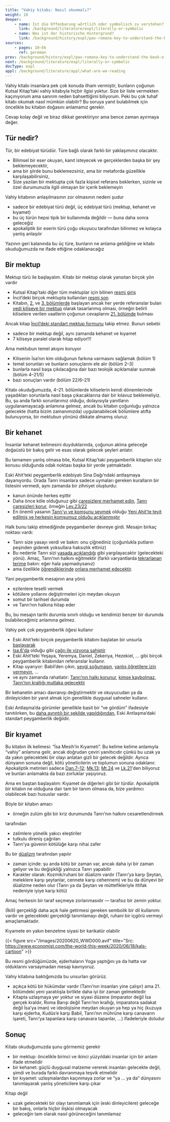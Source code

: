 ```yaml
---
title: "Vahiy kitabı: Nasıl okunmalı?"
weight: 10
deeper:
    - name: Ist die Offenbarung wörtlich oder symbolisch zu verstehen?
      link: /background/literature/expl/literally-or-symbolic
    - name: Was ist der historische Hintergrund?
      link: /background/history/expl/pax-romana-key-to-understand-the-book-of-revelation
sources:
    - pages: 10–56
      ref: goreman
prev: /background/history/expl/pax-romana-key-to-understand-the-book-of-revelation
next: /background/literature/expl/literally-or-symbolic
docType: expl
appl: /background/literature/appl/what-are-we-reading
---
```


Vahiy kitabı insanlara pek çok konuda ilham vermiştir, bunların çoğunun Kutsal Kitap’taki vahiy kitabıyla hiçbir ilgisi yoktur. Size bir liste vermekten kaçınıyorum ama sanırım neden bahsettiğimi biliyorum. Peki bu çok tuhaf kitabı okumak nasıl mümkün olabilir? Bu soruya yanıt bulabilmek için öncelikle bu kitabın doğasını anlamamız gerekir.

Cevap kolay değil ve biraz dikkat gerektiriyor ama bence zaman ayırmaya değer.

## Tür nedir?

<a name="c0af"></a>
Tür, bir edebiyat türüdür. Türe bağlı olarak farklı bir yaklaşımınız olacaktır.

- Bilimsel bir eser okuyan, kanıt isteyecek ve gerçeklerden başka bir şey beklemeyecektir,
- ama bir şiirde bunu beklemezsiniz, ama bir metaforda güzellikle karşılaşabilirsiniz,
- Size yazılan bir mektupta çok fazla kişisel referans beklerken, sizinle ve özel durumunuzla ilgili olmayan bir içerik beklemeyin

Vahiy kitabının anlaşılmasının zor olmasının nedeni şudur

- sadece bir edebiyat türü değil, üç edebiyat türü (mektup, kehanet ve kıyamet)
- bu üç türün hepsi tipik bir kullanımda değildir — buna daha sonra geleceğiz
- apokaliptik bir eserin türü çoğu okuyucu tarafından bilinmez ve kolayca yanlış anlaşılır

Yazının geri kalanında bu üç türe, bunların ne anlama geldiğine ve kitabı okuduğumuzda ne ifade ettiğine odaklanacağız

## Bir mektup

<a name="7e5a"></a>
Mektup türü ile başlayalım. Kitabı bir mektup olarak yansıtan birçok yön vardır

- Kutsal Kitap’taki diğer tüm mektuplar için bilinen [resmi giriş](https://www.bibleserver.com/TR/Vahiy1%3A4-6)
- İncil’deki birçok mektupta kullanılan [resmi son](https://www.bibleserver.com/TR/Vahiy22%3A21)
- Kitabın, [2.](https://www.bibleserver.com/TR/Vahiy2) ve [3. bölümlerde](https://www.bibleserver.com/TR/Vahiy3) başlayan ancak her yerde referanslar bulan [yedi kiliseye bir mektup](https://www.bibleserver.com/TR/Vahiy1%3A10-11) olarak tasarlanmış olması, örneğin belirli kiliselere verilen vaatlerin çoğunun cevaplarını [21. bölümde](https://www.bibleserver.com/TR/Vahiy21) bulması

Ancak kitap [İncil’deki standart mektup formunu](https://catholic-resources.org/Bible/NT_Letters.htm) takip etmez. Bunun sebebi

- sadece bir mektup değil, aynı zamanda kehanet ve kıyamet
- 7 kiliseye paralel olarak hitap ediyor!!!

Ama mektubun temel akışını koruyor

- Kilisenin İsa’nın kim olduğunun farkına varmasını sağlamak (bölüm 1)
- temel sorunları ve bunların sonuçlarını ele alır (bölüm 2–3)
- bunlarla nasıl başa çıkılacağına dair bazı teolojik açıklamalar sunmak (bölüm 4–21/5)
- bazı sonuçları vardır (bölüm 22/6–21)

Kitabı okuduğumuzda, 4–21. bölümlerde kiliselerin kendi dönemlerinde yaşadıkları sorunlarla nasıl başa çıkacaklarına dair bir kılavuz beklemeliyiz. Bu, şu anda farklı sorunlarımız olduğu, dolayısıyla yanıtların uygulanamayacağı anlamına gelmez, ancak bu kitabın çoğunluğu yalnızca gelecekte (hatta bizim zamanımızda) uygulanabilecek bölümlere atıfta bulunuyorsa, bir mektubun yönünü dikkate almamış oluruz.

## Bir kehanet

<a name="6c09"></a>
İnsanlar kehanet kelimesini duyduklarında, çoğunun aklına geleceğe doğaüstü bir bakış gelir ve esas olarak gelecek şeyleri anlatır.

Bu tamamen yanlış olmasa bile, Kutsal Kitap’taki peygamberlik kitapları söz konusu olduğunda odak noktası başka bir yerde yatmaktadır.

Eski Ahit’teki peygamberlik edebiyatı Sina Dağı’ndaki antlaşmaya dayanıyordu. Orada Tanrı insanlara sadece uymaları gereken kuralların bir listesini vermedi, aynı zamanda bir zihniyet oluşturdu:

- kanun önünde herkes eşi̇tti̇r
- Daha önce köle olduğunuz gibi [çaresizlere merhamet edin](https://www.bibleserver.com/TR/M%C4%B1s%C4%B1rdan%20%C3%87%C4%B1k%C4%B1%C5%9F20%3A2), [Tanrı çaresizleri korur](https://www.bibleserver.com/TR/Yasan%C4%B1n%20Tekrar%C4%B110%3A18), örneğin [Lev.23/22](https://www.bibleserver.com/TR/Levililer23%3A22)
- En önemli yasanın [Tanrı’yı ve komşunu sevmek](https://www.bibleserver.com/TR/Levililer19%3A18) olduğu [Yeni Ahit’te teyit edilmiş ve herkesin komşumuz olduğu açıklanmıştır](https://www.bibleserver.com/TR/Luka10%3A25-37)

Halk bunu takip etmediğinde peygamberler devreye girdi. Mesajın birkaç noktası vardı:

- Tanrı size yasayı verdi ve bakın: onu çiğnediniz (çoğunlukla putların peşinden giderek yoksullara haksızlık ettiniz)
- Bu nedenle Tanrı sizi [yasada açıklandığı](https://www.bibleserver.com/TR/Levililer26) gibi yargılayacaktır (gelecekteki yönü). Amaç, Tanrı’nın halkını eğitmektir (farklı varyantlarda [tekrarlanan terime](https://www.bibleserver.com/TR/Levililer26%3A21) bakın: eğer hala yapmadıysanız)
- ama özellikle [öğrendiklerinde](https://www.bibleserver.com/TR/Levililer26%3A40-42) [onlara merhamet edecektir](https://www.bibleserver.com/TR/Levililer26%3A44).

Yani peygamberlik mesajının ana yönü

- ezilenlere teselli vermek
- kötülere yollarını değiştirmeleri için meydan okuyun
- somut bir tarihsel durumda
- ve Tanrı’nın halkına hitap eder

Bu, bu mesajın tarihi durumla sınırlı olduğu ve kendimizi benzer bir durumda bulabileceğimiz anlamına gelmez.

Vahiy pek çok peygamberlik öğesi kullanır

- Eski Ahit’teki birçok peygamberlik kitabını başlatan bir unsurla [başlayarak](https://www.bibleserver.com/TR/Vahiy1%3A1-3)
- [Isa.6'da](https://www.bibleserver.com/TR/Ye%C5%9Faya6) olduğu gibi [çağrı ile vizyona sahiptir](https://www.bibleserver.com/TR/Vahiy1%3A9-20)
- Eski Ahit’teki Yeşaya, Yeremya, Daniel, Zekeriya, Hezekiel, … gibi birçok peygamberlik kitabından referanslar kullanır.
- Kitap uyarıyor: Babil’den çıkın, [sevgi soğumasın](https://www.bibleserver.com/TR/Vahiy2%3A4), [yanlış öğretilere izin vermeyin](https://www.bibleserver.com/TR/Vahiy2%3A14-15), …
- ve aynı zamanda rahatlatır: [Tanrı’nın halkı korunur](https://www.bibleserver.com/TR/Vahiy7%3A1-4), [kimse kaybolmaz,](https://www.bibleserver.com/TR/Vahiy7%3A5-8) [Tanrı’nın krallığı mutlaka gelecektir](https://www.bibleserver.com/TR/Vahiy21)

Bir kehanetin amacı davranışı değiştirmektir ve okuyucudan ya da dinleyiciden bir yanıt almak için genellikle duygusal sahneler kullanır.

Eski Antlaşma’da görümler genellikle basit bir “ve gördüm” ifadesiyle tanıtılırken, bu [daha ayrıntılı bir şekilde yapıldığından](https://www.bibleserver.com/TR/Zekeriya1%3A7), Eski Antlaşma’daki standart peygamberlik değildir.

## Bir kıyamet

<a name="aacf"></a>
Bu kitabın ilk kelimesi: “İsa Mesih’in Kıyameti”. Bu kelime kelime anlamıyla “vahiy” anlamına gelir, ancak doğrudan çeviri yanıltıcıdır çünkü bu uzak ya da yakın gelecekteki bir olayı anlatan gizli bir gelecek değildir. Ayrıca dünyanın sonuna değil, kötü yöneticilerin ve toplumun sonuna odaklanır. Apokaliptik metinleri sadece [Dan.7–12](https://www.bibleserver.com/TR/Daniel7); [Mk.13](https://www.bibleserver.com/TR/Markos13); [Mt.24](https://www.bibleserver.com/TR/Matta24) ve [Lk.21](https://www.bibleserver.com/TR/Luka21)'den biliyoruz ve bunları anlamakta da bazı zorluklar yaşıyoruz.

Ama en baştan başlayalım: Kıyamet de diğerleri gibi bir türdür. Apokaliptik bir kitabın ne olduğuna dair tam bir tanım olmasa da, bize yardımcı olabilecek bazı hususlar vardır.

Böyle bir kitabın amacı

- örneğin zulüm gibi bir kriz durumunda Tanrı’nın halkını cesaretlendirmek

tarafından

- zalimlere yönelik yakıcı eleştiriler
- tutkulu direniş çağrıları
- Tanrı’ya güvenin kötülüğe karşı nihai zafer

Bu bir [düalizm](https://www.merriam-webster.com/dictionary/dualism) tarafından yapılır

- zaman içinde: şu anda kötü bir zaman var, ancak daha iyi bir zaman geliyor ve bu değişikliği yalnızca Tanrı yapabilir
- Karakter olarak: Kozmik/ruhani bir düalizm vardır (Tanrı’ya karşı Şeytan, meleklere karşı şeytanlar, cennete karşı cehennem) ve bu da dünyevi bir düalizme neden olur (Tanrı ya da Şeytan ve müttefikleriyle ittifak nedeniyle iyiye karşı kötü)

Amaç herkesin bir taraf seçmeye zorlanmasıdır — tarafsız bir zemin yoktur.

(İkili) gerçekliği daha açık hale getirmesi gereken sembolik bir dil kullanımı vardır ve gelecekteki gerçekliği tanımlamayı değil, ruhani bir içgörü vermeyi amaçlamaktadır.

Kıyamete en yakın benzetme siyasi bir karikatür olabilir

{{< figure src="/images/20200620_WWD000.avif" title="Src: https://www.economist.com/the-world-this-week/2020/06/18/kals-cartoon" >}}

Bu resmi gördüğümüzde, ejderhaların Yoga yaptığını ya da hatta var olduklarını varsaymadan mesajı kavrıyoruz.

Vahiy kitabına baktığımızda bu unsurları görürüz.

- açıkça kötü bir hükümdar vardır (Tanrı’nın insanları yine çalışır) ama 21. bölümdeki yeni yaratılışla birlikte daha iyi bir zaman gelmektedir
- Kitapta uzlaşmaya yer yoktur ve siyasi düzene (imparator değil İsa gerçek kraldır, Roma Barışı değil Tanrı’nın krallığı, imparatora sadakat değil İsa’ya iman) ve ideolojisine meydan okuyan ya hep ya hiç (kuzuya karşı ejderha, Kudüs’e karşı Babil, Tanrı’nın mührüne karşı canavarın işareti, Tanrı’ya tapanlara karşı canavara tapanlar, …) ifadeleriyle doludur

## Sonuç

<a name="9e1a"></a>
Kitabı okuduğumuzda şunu görmemiz gerekir

- bir mektup: öncelikle birinci ve ikinci yüzyıldaki insanlar için bir anlam ifade etmelidir
- bir kehanet: güçlü duygusal malzeme vererek insanları gelecekte değil, şimdi ve burada farklı davranmaya teşvik etmelidir
- bir kıyamet: uzlaşmalardan kaçınmaya zorlar ve “ya … ya da” dünyasını tanımlayarak yanlış yöneticilere karşı çıkar

Kitap değil

- uzak gelecekteki bir olayı tanımlamak için (eski dinleyicilere) geleceğe bir bakış, onlarla hiçbir ilişkisi olmayacak
- geleceğin tam olarak nasıl görüneceğini tanımlamaz
